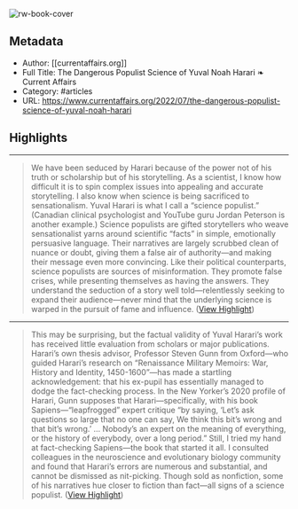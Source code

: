 ![rw-book-cover](https://readwise-assets.s3.amazonaws.com/static/images/article3.5c705a01b476.png)

## Metadata
- Author: [[currentaffairs.org]]
- Full Title: The Dangerous Populist Science of Yuval Noah Harari ❧ Current Affairs
- Category: #articles
- URL: https://www.currentaffairs.org/2022/07/the-dangerous-populist-science-of-yuval-noah-harari

## Highlights
***

> We have been seduced by Harari because of the power not of his truth or scholarship but of his storytelling. As a scientist, I know how difficult it is to spin complex issues into appealing and accurate storytelling. I also know when science is being sacrificed to sensationalism. Yuval Harari is what I call a “science populist.” (Canadian clinical psychologist and YouTube guru Jordan Peterson is another example.) Science populists are gifted storytellers who weave sensationalist yarns around scientific “facts” in simple, emotionally persuasive language. Their narratives are largely scrubbed clean of nuance or doubt, giving them a false air of authority—and making their message even more convincing. Like their political counterparts, science populists are sources of misinformation. They promote false crises, while presenting themselves as having the answers. They understand the seduction of a story well told—relentlessly seeking to expand their audience—never mind that the underlying science is warped in the pursuit of fame and influence. ([View Highlight](https://instapaper.com/read/1521068083/20041718))

***

> This may be surprising, but the factual validity of Yuval Harari’s work has received little evaluation from scholars or major publications. Harari’s own thesis advisor, Professor Steven Gunn from Oxford—who guided Harari’s research on “Renaissance Military Memoirs: War, History and Identity, 1450-1600”—has made a startling acknowledgement: that his ex-pupil has essentially managed to dodge the fact-checking process. In the New Yorker’s 2020 profile of Harari, Gunn supposes that Harari—specifically, with his book Sapiens—“leapfrogged” expert critique “by saying, ‘Let’s ask questions so large that no one can say, We think this bit’s wrong and that bit’s wrong.’ … Nobody’s an expert on the meaning of everything, or the history of everybody, over a long period.”
> Still, I tried my hand at fact-checking Sapiens—the book that started it all. I consulted colleagues in the neuroscience and evolutionary biology community and found that Harari’s errors are numerous and substantial, and cannot be dismissed as nit-picking. Though sold as nonfiction, some of his narratives hue closer to fiction than fact—all signs of a science populist. ([View Highlight](https://instapaper.com/read/1521068083/20041743))

